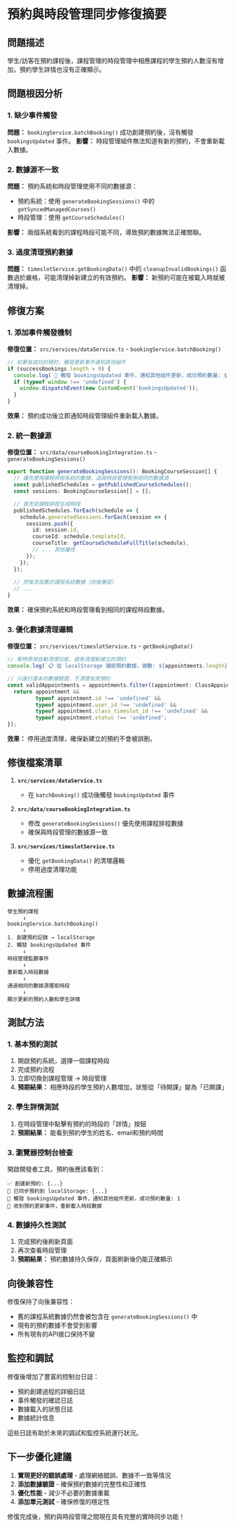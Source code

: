 # 預約與時段管理同步修復摘要

## 問題描述

學生/訪客在預約課程後，課程管理的時段管理中相應課程的學生預約人數沒有增加，預約學生詳情也沒有正確顯示。

## 問題根因分析

### 1. 缺少事件觸發
**問題：** `bookingService.batchBooking()` 成功創建預約後，沒有觸發 `bookingsUpdated` 事件。
**影響：** 時段管理組件無法知道有新的預約，不會重新載入數據。

### 2. 數據源不一致
**問題：** 預約系統和時段管理使用不同的數據源：
- 預約系統：使用 `generateBookingSessions()` 中的 `getSyncedManagedCourses()`
- 時段管理：使用 `getCourseSchedules()` 

**影響：** 兩個系統看到的課程時段可能不同，導致預約數據無法正確關聯。

### 3. 過度清理預約數據
**問題：** `timeslotService.getBookingData()` 中的 `cleanupInvalidBookings()` 函數過於嚴格，可能清理掉新建立的有效預約。
**影響：** 新預約可能在被載入時就被清理掉。

## 修復方案

### 1. 添加事件觸發機制
**修復位置：** `src/services/dataService.ts` - `bookingService.batchBooking()`

```typescript
// 如果有成功的預約，觸發更新事件通知其他組件
if (successBookings.length > 0) {
  console.log(`🔔 觸發 bookingsUpdated 事件，通知其他組件更新，成功預約數量: ${successBookings.length}`);
  if (typeof window !== 'undefined') {
    window.dispatchEvent(new CustomEvent('bookingsUpdated'));
  }
}
```

**效果：** 預約成功後立即通知時段管理組件重新載入數據。

### 2. 統一數據源
**修復位置：** `src/data/courseBookingIntegration.ts` - `generateBookingSessions()`

```typescript
export function generateBookingSessions(): BookingCourseSession[] {
  // 優先使用課程排程系統的數據，這與時段管理使用相同的數據源
  const publishedSchedules = getPublishedCourseSchedules();
  const sessions: BookingCourseSession[] = [];

  // 首先從課程排程生成時段
  publishedSchedules.forEach(schedule => {
    schedule.generatedSessions.forEach(session => {
      sessions.push({
        id: session.id,
        courseId: schedule.templateId,
        courseTitle: getCourseScheduleFullTitle(schedule),
        // ... 其他屬性
      });
    });
  });
  
  // 然後添加舊的課程系統數據（向後兼容）
  // ...
}
```

**效果：** 確保預約系統和時段管理看到相同的課程時段數據。

### 3. 優化數據清理邏輯
**修復位置：** `src/services/timeslotService.ts` - `getBookingData()`

```typescript
// 暫時停用自動清理功能，避免清理新建立的預約
console.log(`📋 從 localStorage 讀取預約數據，總數: ${appointments.length}`);

// 只進行基本的數據驗證，不清理有效預約
const validAppointments = appointments.filter((appointment: ClassAppointment) => {
  return appointment && 
         typeof appointment.id !== 'undefined' &&
         typeof appointment.user_id !== 'undefined' &&
         typeof appointment.class_timeslot_id !== 'undefined' &&
         typeof appointment.status !== 'undefined';
});
```

**效果：** 停用過度清理，確保新建立的預約不會被誤刪。

## 修復檔案清單

1. **`src/services/dataService.ts`**
   - 在 `batchBooking()` 成功後觸發 `bookingsUpdated` 事件

2. **`src/data/courseBookingIntegration.ts`**
   - 修改 `generateBookingSessions()` 優先使用課程排程數據
   - 確保與時段管理的數據源一致

3. **`src/services/timeslotService.ts`**
   - 優化 `getBookingData()` 的清理邏輯
   - 停用過度清理功能

## 數據流程圖

```
學生預約課程
     ↓
bookingService.batchBooking()
     ↓
1. 創建預約記錄 → localStorage
2. 觸發 bookingsUpdated 事件
     ↓
時段管理監聽事件
     ↓
重新載入時段數據
     ↓
通過相同的數據源獲取時段
     ↓
顯示更新的預約人數和學生詳情
```

## 測試方法

### 1. 基本預約測試
1. 開啟預約系統，選擇一個課程時段
2. 完成預約流程
3. 立即切換到課程管理 → 時段管理
4. **預期結果：** 相應時段的學生預約人數增加，狀態從「待開課」變為「已開課」

### 2. 學生詳情測試
1. 在時段管理中點擊有預約的時段的「詳情」按鈕
2. **預期結果：** 能看到預約學生的姓名、email和預約時間

### 3. 瀏覽器控制台檢查
開啟開發者工具，預約後應該看到：
```
✅ 創建新預約: {...}
📱 已同步預約到 localStorage: {...}
🔔 觸發 bookingsUpdated 事件，通知其他組件更新，成功預約數量: 1
📱 收到預約更新事件，重新載入時段數據
```

### 4. 數據持久性測試
1. 完成預約後刷新頁面
2. 再次查看時段管理
3. **預期結果：** 預約數據持久保存，頁面刷新後仍能正確顯示

## 向後兼容性

修復保持了向後兼容性：
- 舊的課程系統數據仍然會被包含在 `generateBookingSessions()` 中
- 現有的預約數據不會受到影響
- 所有現有的API接口保持不變

## 監控和調試

修復後增加了豐富的控制台日誌：
- 預約創建過程的詳細日誌
- 事件觸發的確認日誌
- 數據載入的狀態日誌
- 數據統計信息

這些日誌有助於未來的調試和監控系統運行狀況。

## 下一步優化建議

1. **實現更好的錯誤處理** - 處理網絡錯誤、數據不一致等情況
2. **添加數據驗證** - 確保預約數據的完整性和正確性
3. **優化性能** - 減少不必要的數據重載
4. **添加單元測試** - 確保修復的穩定性

修復完成後，預約與時段管理之間現在具有完整的實時同步功能！